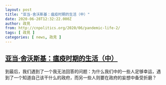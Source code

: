 ```yaml
---
layout: post
title: "亚当·舍沃斯基：瘟疫时期的生活（中）"
date: 2020-06-28T12:32:22.000Z
author: 政見
from: http://cnpolitics.org/2020/06/pandemic-life-2/
tags: [ 政見 ]
categories: [ news, 政見 ]
---
```

<!--1593347542000-->
[亚当·舍沃斯基：瘟疫时期的生活（中）](http://cnpolitics.org/2020/06/pandemic-life-2/)
------

<div>
到最后，我们遇到了一个我无法回答的问题：为什么我们中的一些人足够幸运，遇到了一个知道自己该干什么的政府，而另一些人则要在政府的妄想中备受折磨？
</div>
